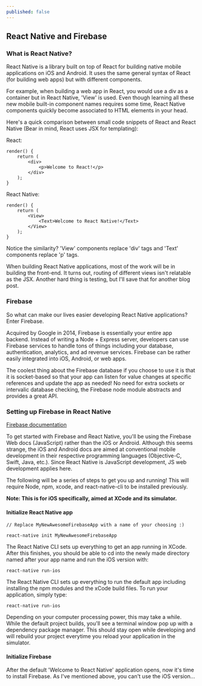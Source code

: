 ```yaml
---
published: false
---
```

## React Native and Firebase

### What is React Native?

React Native is a library built on top of React for building native mobile applications on iOS and Android. It uses the same general syntax of React (for building web apps) but with different components.

For example, when building a web app in React, you would use a div as a container but in React Native, 'View' is used. Even though learning all these new mobile built-in component names requires some time, React Native components quickly become associated to HTML elements in your head.

Here's a quick comparison between small code snippets of React and React Native (Bear in mind, React uses JSX for templating):

React:
```
render() {
	return (
    	<div>
        	<p>Welcome to React!</p>
        </div>
    );
}
```

React Native:
```
render() {
	return (
    	<View>
        	<Text>Welcome to React Native!</Text>
        </View>
    );
}
```

Notice the similarity? 'View' components replace 'div' tags and 'Text' components replace 'p' tags.

When building React Native applications, most of the work will be in building the front-end. It turns out, routing of different views isn't relatable as the JSX. Another hard thing is testing, but I'll save that for another blog post.

### Firebase

So what can make our lives easier developing React Native applications? Enter Firebase.

Acquired by Google in 2014, Firebase is essentially your entire app backend. Instead of writing a Node + Express server, developers can use Firebase services to handle tons of things including your database, authentication, analytics, and ad revenue services. Firebase can be rather easily integrated into iOS, Android, or web apps.

The coolest thing about the Firebase database if you choose to use it is that it is socket-based so that your app can listen for value changes at specific references and update the app as needed! No need for extra sockets or intervalic database checking, the Firebase node module abstracts and provides a great API.

### Setting up Firebase in React Native

[Firebase documentation](https://firebase.google.com/docs/)

To get started with Firebase and React Native, you'll be using the Firebase Web docs (JavaScript) rather than the iOS or Android. Although this seems strange, the iOS and Android docs are aimed at conventional mobile development in their respective programming languages (Objective-C, Swift, Java, etc.). Since React Native is JavaScript development, JS web development applies here.

The following will be a series of steps to get you up and running! This will require Node, npm, xcode, and react-native-cli to be installed previously.

**Note: This is for iOS specifically, aimed at XCode and its simulator.** 

#### Initialize React Native app

```
// Replace MyNewAwesomeFirebaseApp with a name of your choosing :)

react-native init MyNewAwesomeFirebaseApp
```

The React Native CLI sets up everything to get an app running in XCode. After this finishes, you should be able to cd into the newly made directory named after your app name and run the iOS version with:
```
react-native run-ios
```

The React Native CLI sets up everything to run the default app including installing the npm modules and the xCode build files. To run your application, simply type:

```
react-native run-ios
```

Depending on your computer processing power, this may take a while. While the default project builds, you'll see a terminal window pop up with a dependency package manager. This should stay open while developing and will rebuild your project everytime you reload your application in the simulator.

#### Initialize Firebase ####

After the default 'Welcome to React Native' application opens, now it's time to install Firebase. As I've mentioned above, you can't use the iOS version...